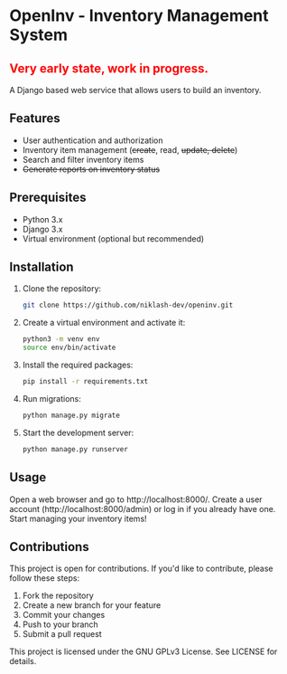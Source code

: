 # OpenInv - Inventory Management System

## <span style="color:red"><strong>Very early state, work in progress.</strong></span>

A Django based web service that allows users to build an inventory.

## Features
- User authentication and authorization
- Inventory item management (~~create~~, read, ~~update, delete~~)
- Search and filter inventory items
- ~~Generate reports on inventory status~~
## Prerequisites
- Python 3.x
- Django 3.x
- Virtual environment (optional but recommended)
## Installation
1. Clone the repository:
    ```bash
    git clone https://github.com/niklash-dev/openinv.git
    ```
2. Create a virtual environment and activate it:
    ```bash
    python3 -m venv env
    source env/bin/activate
    ```
3. Install the required packages: 
    ```bash
    pip install -r requirements.txt
    ```
4. Run migrations:
    ```bash
    python manage.py migrate
    ```
5. Start the development server:
    ```bash
    python manage.py runserver
    ```
## Usage
Open a web browser and go to http://localhost:8000/. Create a user account (http://localhost:8000/admin) or log in if you already have one. Start managing your inventory items!
## Contributions
This project is open for contributions. If you'd like to contribute, please follow these steps:

1. Fork the repository
2. Create a new branch for your feature
3. Commit your changes
4. Push to your branch
5. Submit a pull request

This project is licensed under the GNU GPLv3 License. See LICENSE for details.
